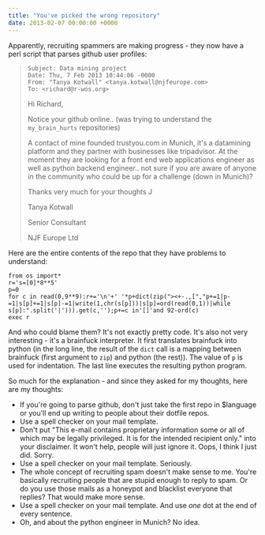```yaml
---
title: "You've picked the wrong repository"
date: 2013-02-07 00:00:00 +0000
---
```

Apparently, recruiting spammers are making progress - they now have a
perl script that parses github user profiles:

> `Subject: Data mining project`<br>
> `Date: Thu, 7 Feb 2013 10:44:06 -0000`<br>
> `From: "Tanya Kotwall" <tanya.kotwall@njfeurope.com>`<br>
> `To: <richard@r-wos.org>`<br>
> 
> Hi Richard,
> 
> Notice your github online.. (was trying to understand the `my_brain_hurts`
> repositories)
> 
> A contact of mine founded trustyou.com in Munich, it's a datamining
> platform and they partner with businesses like tripadvisor. At the
> moment they are looking for a front end web applications engineer as
> well as python backend engineer.. not sure if you are aware of anyone in
> the community who could be up for a challenge (down in Munich)?
> 
> Thanks very much for your thoughts J
> 
> Tanya Kotwall
> 
> Senior Consultant
> 
> NJF Europe Ltd

Here are the entire contents of the repo that they have problems to understand:

    
    from os import*
    r='s=[0]*8**5'
    p=0
    for c in read(0,9**9):r+='\n'+' '*p+dict(zip("><+-.,[","p+=1|p-=1|s[p]+=1|s[p]-=1|write(1,chr(s[p]))|s[p]=ord(read(0,1))|while s[p]:".split('|'))).get(c,'');p+=c in'[]'and 92-ord(c)
    exec r

And who could blame them? It's not exactly pretty code. It's also not very
interesting - it's a brainfuck interpreter. It first translates brainfuck into
python (in the long line, the result of the `dict` call is a mapping between
brainfuck (first argument to `zip`) and python (the rest)). The value of
`p` is used for indentation. The last line executes the resulting python
program.

So much for the explanation - and since they asked for my thoughts, here are my
thoughts:

* If you're going to parse github, don't just take the first repo in $language
  or you'll end up writing to people about their dotfile repos. 
* Use a spell checker on your mail template.
* Don't put "This e-mail contains proprietary information some or all of which
  may be legally privileged. It is for the intended recipient only." into your
  disclaimer. It won't help, people will just ignore it. Oops, I think I just
  did. Sorry.
* Use a spell checker on your mail template. Seriously.
* The whole concept of recruiting spam doesn't make sense to me. You're
  basically recruiting people that are stupid enough to reply to spam.
  Or do you use those mails as a honeypot and blacklist everyone that
  replies? That would make more sense.
* Use a spell checker on your mail template. And use *one* dot at the end
  of every sentence.
* Oh, and about the python engineer in Munich? No idea.

